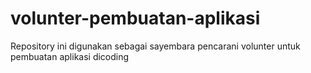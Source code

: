 # volunter-pembuatan-aplikasi
Repository ini digunakan sebagai sayembara pencarani volunter untuk pembuatan aplikasi dicoding
